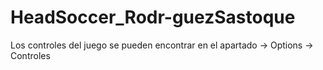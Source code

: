 # HeadSoccer_Rodr-guezSastoque
Los controles del juego se pueden encontrar en el apartado -> Options -> Controles
